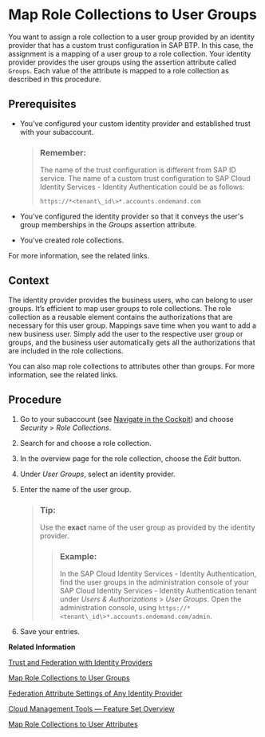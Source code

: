 <!-- loio51acfc82c0c54db59de0a528f343902c -->

# Map Role Collections to User Groups

You want to assign a role collection to a user group provided by an identity provider that has a custom trust configuration in SAP BTP. In this case, the assignment is a mapping of a user group to a role collection. Your identity provider provides the user groups using the assertion attribute called `Groups`. Each value of the attribute is mapped to a role collection as described in this procedure.



<a name="loio51acfc82c0c54db59de0a528f343902c__prereq_n3x_1wp_p1b"/>

## Prerequisites

-   You've configured your custom identity provider and established trust with your subaccount.

    > ### Remember:  
    > The name of the trust configuration is different from SAP ID service. The name of a custom trust configuration to SAP Cloud Identity Services - Identity Authentication could be as follows:
    > 
    > `https://*<tenant\_id\>*.accounts.ondemand.com`

-   You've configured the identity provider so that it conveys the user's group memberships in the *Groups* assertion attribute.

-   You've created role collections.


For more information, see the related links.



## Context

The identity provider provides the business users, who can belong to user groups. It’s efficient to map user groups to role collections. The role collection as a reusable element contains the authorizations that are necessary for this user group. Mappings save time when you want to add a new business user. Simply add the user to the respective user group or groups, and the business user automatically gets all the authorizations that are included in the role collections.

You can also map role collections to attributes other than groups. For more information, see the related links.



## Procedure

1.  Go to your subaccount \(see [Navigate in the Cockpit](Navigate_in_the_Cockpit_0874895.md)\) and choose *Security* \> *Role Collections*.

2.  Search for and choose a role collection.

3.  In the overview page for the role collection, choose the *Edit* button.

4.  Under *User Groups*, select an identity provider.

5.  Enter the name of the user group.

    > ### Tip:  
    > Use the **exact** name of the user group as provided by the identity provider.
    > 
    > > ### Example:  
    > > In the SAP Cloud Identity Services - Identity Authentication, find the user groups in the administration console of your SAP Cloud Identity Services - Identity Authentication tenant under *Users & Authorizations* \> *User Groups*. Open the administration console, using `https://*<tenant\_id\>*.accounts.ondemand.com/admin`.

6.  Save your entries.


**Related Information**  


[Trust and Federation with Identity Providers](Trust_and_Federation_with_Identity_Providers_cb1bc8f.md "When setting up accounts you need to assign users. While we provide you with your first users to get you started, your organization has its own user bases which you want to integrate.")

[Map Role Collections to User Groups](Map_Role_Collections_to_User_Groups_51acfc8.md "You want to assign a role collection to a user group provided by an identity provider that has a custom trust configuration in SAP BTP. In this case, the assignment is a mapping of a user group to a role collection. Your identity provider provides the user groups using the assertion attribute called Groups. Each value of the attribute is mapped to a role collection as described in this procedure.")

[Federation Attribute Settings of Any Identity Provider](Federation_Attribute_Settings_of_Any_Identity_Provider_6d07333.md "This table is supposed to display the attribute settings of the identity provider and the values administrators use to establish trust between the SAML 2.0 identity provider and a new subaccount.")

[Cloud Management Tools — Feature Set Overview](../10-concepts/Cloud_Management_Tools_—_Feature_Set_Overview_caf4e4e.md "Cloud management tools represent the group of technologies designed for managing SAP BTP.")

[Map Role Collections to User Attributes](Map_Role_Collections_to_User_Attributes_b3fbb1a.md "Map role collections to users dynamically through the use of user attributes. When user agents present the attributes of their users, the SAP Authorization and Trust Management service can assign role collections based on the values of those attributes.")

